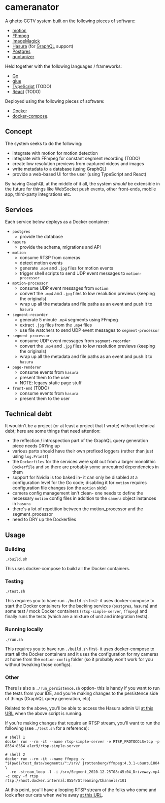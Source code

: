 # cameranator

A ghetto CCTV system built on the following pieces of software:

- [motion](https://github.com/Motion-Project/motion)
- [FFmpeg](https://github.com/FFmpeg/FFmpeg)
- [ImageMagick](https://github.com/ImageMagick/ImageMagick)
- [Hasura](https://github.com/hasura) (for [GraphQL](https://graphql.org/) support)
- [Postgres](https://github.com/postgres/postgres)
- [quotanizer](https://github.com/initialed85/quotanizer)

Held together with the following languages / frameworks:
 
- [Go](https://github.com/golang)
- [glue](https://github.com/initialed85/glue)
- [TypeScript](https://github.com/microsoft/TypeScript) (TODO)
- [React](https://github.com/facebook/react) (TODO)

Deployed using the following pieces of software:  

- [Docker](https://github.com/docker/docker-ce) 
- [docker-compose](https://github.com/docker/compose).

## Concept

The system seeks to do the following:

- integrate with motion for motion detection
- integrate with FFmpeg for constant segment recording (TODO)
- create low resolution previews from captured videos and images
- write metadata to a database (using GraphQL)
- provide a web-based UI for the user (using TypeScript and React)

By having GraphQL at the middle of it all, the system _should_ be extensible in the future 
for things like WebSocket push events, other front-ends, mobile app, third-party integrations
etc.   

## Services

Each service below deploys as a Docker container:

- `postgres`
    - provide the database
- `hasura`
    - provide the schema, migrations and API
- `motion`
    - consume RTSP from cameras
    - detect motion events
    - generate `.mp4` and `.jpg` files for motion events
    - trigger shell scripts to send UDP event messages to `motion-processor`   
- `motion-processor`
    - consume UDP event messages from `motion`
    - convert the `.mp4` and `.jpg` files to low resolution previews (keeping the originals)
    - wrap up all the metadata and file paths as an event and push it to `hasura`
- `segment-recorder`
    - generate 5 minute `.mp4` segments using FFmpeg
    - extract `.jpg` files from the `.mp4` files
    - use file watchers to send UDP event messages to `segment-processor`
- `segment-processor`
    - consume UDP event messages from `segment-recorder`
    - convert the `.mp4` and `.jpg` files to low resolution previews (keeping the originals) 
    - wrap up all the metadata and file paths as an event and push it to `hasura`
- `page-renderer`
    - consume events from `hasura`
    - present them to the user
    - NOTE: legacy static page stuff
- `front-end` (TODO)
    - consume events from `hasura`
    - present them to the user

## Technical debt

It wouldn't be a project (or at least a project that I wrote) without technical debt; here
are some things that need attention:

- the reflection / introspection part of the GraphQL query generation piece needs DRYing up
- various parts should have their own prefixed loggers (rather than just using `log.Printf`)
- the `Dockerfiles` for the services were split out from a larger monolithic `Dockerfile` and
  so there are probably some unrequired dependencies in them
- support for Nvidia is too baked in- it can only be disabled at a configuration level for the
  Go code; disabling it for `motion` requires configuration file changes (on the `motion` 
  side)
- camera config management isn't clean- one needs to define the necessary `motion` config 
  files in addition to the `camera` object instances in `hasura`
- there's a lot of repetition between the motion_processor and the segment_processor
- need to DRY up the Dockerfiles

## Usage

### Building

```
./build.sh
```

This uses docker-compose to build all the Docker containers.

### Testing

```
./test.sh
```

This requires you to have run `./build.sh` first- it uses docker-compose to start the Docker
containers for the backing services (`postgres`, `hasura`) and some test / mock Docker
containers (`rtsp-simple-server`, `ffmpeg`) and finally runs the tests (which are a mixture
of unit and integration tests).

### Running locally

```
./run.sh
```

This requires you to have run `./build.sh` first- it uses docker-compose to start all the
Docker containers and it uses the configuration for my cameras at home from the 
`motion-config` folder (so it probably won't work for you without tweaking those configs).

### Other

There is also a `./run_persistence.sh` option- this is handy if you want to run the tests from
your IDE, and you're making changes to the persistence side of things (GraphQL query 
generation, etc).

Related to the above, you'll be able to access the Hasura admin UI 
[at this URL](http://localhost:8080/) when the above script is running.

If you're making changes that require an RTSP stream, you'll want to run the following (see
`./test.sh` for a reference):

```
# shell 1
docker run --rm -it --name rtsp-simple-server -e RTSP_PROTOCOLS=tcp -p 8554:8554 aler9/rtsp-simple-server

# shell 2
docker run --rm -it --name ffmpeg -v "$(pwd)/test_data/segments/":/srv/ jrottenberg/ffmpeg:4.3.1-ubuntu1804 \
  -re -stream_loop -1 -i /srv/Segment_2020-12-25T08:45:04_Driveway.mp4 -c copy -f rtsp rtsp://host.docker.internal:8554/Streaming/Channels/101
```

At this point, you'll have a looping RTSP stream of the folks who come and look after our 
cats when we're away [at this URL](rtsp://host.docker.internal:8554/Streaming/Channels/101).
